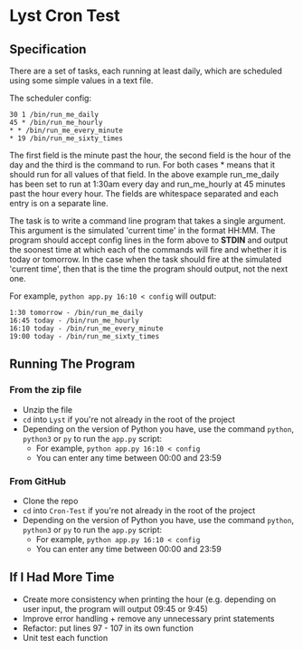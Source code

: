 # Lyst Cron Test

## Specification
There are a set of tasks, each running at least daily, which are scheduled using some simple values in a text file.

The scheduler config:
```
30 1 /bin/run_me_daily
45 * /bin/run_me_hourly
* * /bin/run_me_every_minute
* 19 /bin/run_me_sixty_times
```

The first field is the minute past the hour, the second field is the hour of the day and the third is the command to run. For both cases * means that it should run for all values of that field. In the above example run_me_daily has been set to run at 1:30am every day and run_me_hourly at 45 minutes past the hour every hour. The fields are whitespace separated and each entry is on a separate line.

The task is to write a command line program that takes a single argument. This argument is the simulated 'current time' in the format HH:MM. The program should accept config lines in the form above to **STDIN** and output the soonest time at which each of the commands will fire and whether it is today or tomorrow. In the case when the task should fire at the simulated 'current time', then that is the time the program should output, not the next one.

For example, `python app.py 16:10 < config` will output:
```
1:30 tomorrow - /bin/run_me_daily 
16:45 today - /bin/run_me_hourly
16:10 today - /bin/run_me_every_minute 
19:00 today - /bin/run_me_sixty_times
```
## Running The Program
### From the zip file
* Unzip the file
* `cd` into `Lyst` if you're not already in the root of the project
* Depending on the version of Python you have, use the command `python`, `python3` or `py` to run the `app.py` script:
    * For example, `python app.py 16:10 < config`
    * You can enter any time between 00:00 and 23:59
### From GitHub
* Clone the repo
* `cd` into `Cron-Test` if you're not already in the root of the project
* Depending on the version of Python you have, use the command `python`, `python3` or `py` to run the `app.py` script:
    * For example, `python app.py 16:10 < config`
    * You can enter any time between 00:00 and 23:59

## If I Had More Time
* Create more consistency when printing the hour (e.g. depending on user input, the program will output 09:45 or 9:45)
* Improve error handling + remove any unnecessary print statements
* Refactor: put lines 97 - 107 in its own function
* Unit test each function